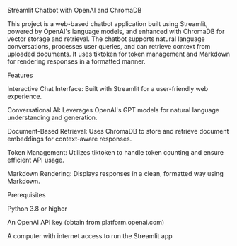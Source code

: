 Streamlit Chatbot with OpenAI and ChromaDB

This project is a web-based chatbot application built using Streamlit, powered by OpenAI's language models, and enhanced with ChromaDB for vector storage and retrieval. The chatbot supports natural language conversations, processes user queries, and can retrieve context from uploaded documents. It uses tiktoken for token management and Markdown for rendering responses in a formatted manner.

Features





Interactive Chat Interface: Built with Streamlit for a user-friendly web experience.



Conversational AI: Leverages OpenAI's GPT models for natural language understanding and generation.



Document-Based Retrieval: Uses ChromaDB to store and retrieve document embeddings for context-aware responses.



Token Management: Utilizes tiktoken to handle token counting and ensure efficient API usage.



Markdown Rendering: Displays responses in a clean, formatted way using Markdown.

Prerequisites





Python 3.8 or higher



An OpenAI API key (obtain from platform.openai.com)



A computer with internet access to run the Streamlit app
